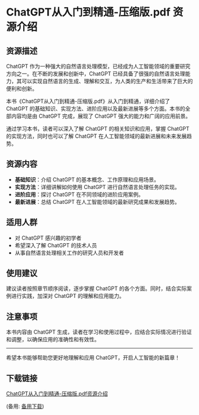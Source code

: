 # ChatGPT从入门到精通-压缩版.pdf 资源介绍

## 资源描述

ChatGPT 作为一种强大的自然语言处理模型，已经成为人工智能领域的重要研究方向之一。在不断的发展和创新中，ChatGPT 已经具备了很强的自然语言处理能力，其可以实现自然语言的生成、理解和交互，为人类的生产和生活带来了巨大的便利和创新。

本书《ChatGPT从入门到精通-压缩版.pdf》从入门到精通，详细介绍了 ChatGPT 的基础知识、实现方法、进阶应用以及最新进展等多个方面。本书的全部内容均是由 ChatGPT 完成，展现了 ChatGPT 强大的能力和广阔的应用前景。

通过学习本书，读者可以深入了解 ChatGPT 的相关知识和应用，掌握 ChatGPT 的实现方法，同时也可以了解 ChatGPT 在人工智能领域的最新进展和未来发展趋势。

## 资源内容

- **基础知识**：介绍 ChatGPT 的基本概念、工作原理和应用场景。
- **实现方法**：详细讲解如何使用 ChatGPT 进行自然语言处理任务的实现。
- **进阶应用**：探讨 ChatGPT 在不同领域的进阶应用案例。
- **最新进展**：总结 ChatGPT 在人工智能领域的最新研究成果和发展趋势。

## 适用人群

- 对 ChatGPT 感兴趣的初学者
- 希望深入了解 ChatGPT 的技术人员
- 从事自然语言处理相关工作的研究人员和开发者

## 使用建议

建议读者按照章节顺序阅读，逐步掌握 ChatGPT 的各个方面。同时，结合实际案例进行实践，加深对 ChatGPT 的理解和应用能力。

## 注意事项

本书内容由 ChatGPT 生成，读者在学习和使用过程中，应结合实际情况进行验证和调整，以确保应用的准确性和有效性。

---

希望本书能够帮助您更好地理解和应用 ChatGPT，开启人工智能的新篇章！

## 下载链接
[ChatGPT从入门到精通-压缩版.pdf资源介绍](https://pan.quark.cn/s/564528cc0714) 

(备用: [备用下载](https://pan.baidu.com/s/1sqFdtwRcPFIbtVEF-Sy3gQ?pwd=1234))
